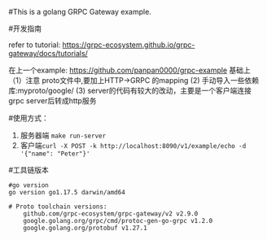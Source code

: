 #This is a golang GRPC Gateway example.


#开发指南

refer to tutorial:
https://grpc-ecosystem.github.io/grpc-gateway/docs/tutorials/

在上一个example: https://github.com/panpan0000/grpc-example 基础上
（1）注意 proto文件中,要加上HTTP->GRPC 的mapping
 (2) 手动导入一些依赖库:myproto/google/ 
 (3) server的代码有较大的改动，主要是一个客户端连接grpc server后转成http服务



#使用方式：

1. 服务器端 `make run-server`
2. 客户端`curl -X POST -k http://localhost:8090/v1/example/echo -d '{"name": "Peter"}' `


#工具链版本

```
#go version
go version go1.17.5 darwin/amd64

# Proto toolchain versions:
	github.com/grpc-ecosystem/grpc-gateway/v2 v2.9.0 
	google.golang.org/grpc/cmd/protoc-gen-go-grpc v1.2.0 
	google.golang.org/protobuf v1.27.1 

```

